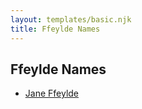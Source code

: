 ```yaml
---
layout: templates/basic.njk
title: Ffeylde Names
---
```

## Ffeylde Names
- [Jane Ffeylde](/people/9/96496385)